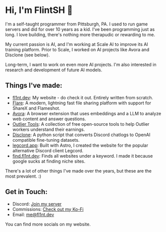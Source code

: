 # Hi, I'm FlintSH 👋

I'm a self-taught programmer from Pittsburgh, PA. I used to run game servers and did for over 10 years as a kid. I've been programming just as long. I love building, there's nothing more therapudic or rewarding to me.

My current passion is AI, and I'm working at Scale AI to improve its AI training platform. Prior to Scale, I worked on AI projects like Avora and Disclone (see below).

Long-term, I want to work on even more AI projects. I'm also interested in research and development of future AI models.

## Things I've made:

- [fl1nt.dev](https://fl1nt.dev): My website - do check it out. Entirely written from scratch.
- [Flare](https://github.com/FlintSH/Flare): A modern, lightning fast file sharing platform with support for ShareX and Flameshot.
- [Avora](https://avora.one): A browser extension that uses embeddings and a LLM to analyze web content and answer questions.
- [Outlier Tools](https://outlier.tools): A collection of free open-source tools to help Outlier workers understand their earnings.
- [Disclone](https://github.com/FlintSH/Disclone): A python script that converts Discord chatlogs to OpenAI compatible fine-tuning datasets.
- [legcord.app](https://legcord.app): Built with Astro, I created the website for the popular alternative Discord client Legcord.
- [find.fl1nt.dev](https://find.fl1nt.dev): Finds all websites under a keyword. I made it because google sucks at finding niche sites.

There's a lot of other things I've made over the years, but these are the most prevalent. :)

## Get in Touch:

- Discord: [Join my server](https://discord.gg/QaQ74W6Rm3)
- Commissions: [Check out my Ko-Fi](https://ko-fi.com/flintsh/commissions)
- Email: [me@fl1nt.dev](mailto:me@fl1nt.dev)

You can find more socials on my website.
